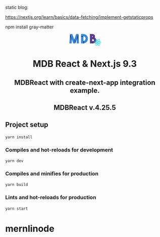 
static blog:

https://nextjs.org/learn/basics/data-fetching/implement-getstaticprops

npm install gray-matter



<div align="center">
<img src='https://github.com/JakubChm/nextjs-mdbreact/blob/master/src/assets/mdb-react-small.png?raw=true'  alt='mdbreact' align='center'>
<br/>
<h1>MDB React & Next.js 9.3</h1>
<h2>MDBReact with create-next-app integration example.</h2>
<h2>MDBReact v.4.25.5</h2>

</div>

## Project setup

```
yarn install
```

### Compiles and hot-reloads for development

```
yarn dev
```

### Compiles and minifies for production

```
yarn build
```

### Lints and hot-reloads for production

```
yarn start
```
# mernlinode
